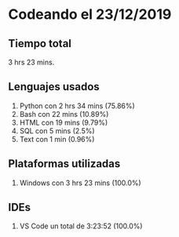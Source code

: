 # Codeando el 23/12/2019

## Tiempo total
3 hrs 23 mins.

## Lenguajes usados
1. Python con 2 hrs 34 mins (75.86%)
1. Bash con 22 mins (10.89%)
1. HTML con 19 mins (9.79%)
1. SQL con 5 mins (2.5%)
1. Text con 1 min (0.96%)

## Plataformas utilizadas
1. Windows con 3 hrs 23 mins (100.0%)

## IDEs
1. VS Code un total de 3:23:52 (100.0%)
